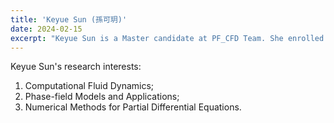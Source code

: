 ```yaml
---
title: 'Keyue Sun (孫可玥)'
date: 2024-02-15
excerpt: "Keyue Sun is a Master candidate at PF_CFD Team. She enrolled in 2024 spring semester. Her research interests are: CFD and Numerical PDEs.<br/><img src='/images/student1.png' width='200px'>"
---
```


Keyue Sun's research interests:

1. Computational Fluid Dynamics;
2. Phase-field Models and Applications;
3. Numerical Methods for Partial Differential Equations.
